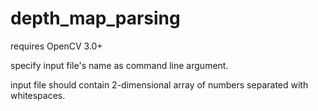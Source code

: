 # depth_map_parsing

requires OpenCV 3.0+

specify input file's name as command line argument.

input file should contain 2-dimensional array of numbers separated with whitespaces.
